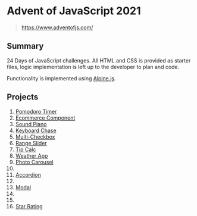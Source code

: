 # **Advent of JavaScript 2021**
> https://www.adventofjs.com/

## Summary
24 Days of JavaScript challenges. All HTML and CSS is provided as starter files, logic implementation is left up to the developer to plan and code.

Functionality is implemented using [Alpine.js](https://alpinejs.dev/).

## **Projects**
1. [Pomodoro Timer](./01-pomodoro-timer)
2. [Ecommerce Component](./02-ecommerce-component)
3. [Sound Piano](./03-sound-piano)
4. [Keyboard Chase](./04-keyboard-chase)
5. [Multi-Checkbox](./05-multi-checkbox)
6. [Range Slider](./06-range-slider)
7. [Tip Calc](./07-tip-calc)
8. [Weather App](./08-weather-app)
9. [Photo Carousel](./09-photo-carousel)
10. 
11. [Accordion](./11-accordion)
12. 
13. [Modal](./13-modal)
14. 
15. 
16. [Star Rating](./16-star-rating)
